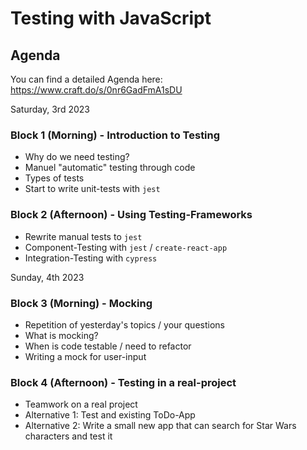 # Testing with JavaScript

## Agenda

You can find a detailed Agenda here: https://www.craft.do/s/0nr6GadFmA1sDU

Saturday, 3rd 2023
### Block 1 (Morning) - Introduction to Testing
- Why do we need testing?
- Manuel "automatic" testing through code
- Types of tests
- Start to write unit-tests with `jest`

### Block 2 (Afternoon) - Using Testing-Frameworks
- Rewrite manual tests to `jest`
- Component-Testing with `jest` / `create-react-app`
- Integration-Testing with `cypress`

Sunday, 4th 2023
### Block 3 (Morning) - Mocking
- Repetition of yesterday's topics / your questions
- What is mocking?
- When is code testable / need to refactor
- Writing a mock for user-input

### Block 4 (Afternoon) - Testing in a real-project
- Teamwork on a real project
- Alternative 1: Test and existing ToDo-App
- Alternative 2: Write a small new app that can search for Star Wars characters and test it